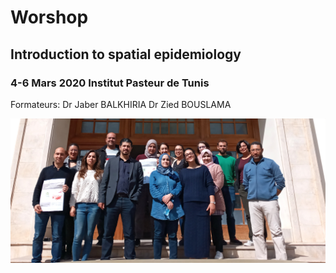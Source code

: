 # Worshop 
## Introduction to spatial epidemiology
### 4-6 Mars 2020 Institut Pasteur de Tunis

Formateurs:   Dr Jaber BALKHIRIA      Dr Zied BOUSLAMA

![alt text](photo_de_groupe_formation.jpg)
